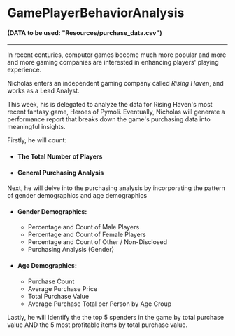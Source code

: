 # GamePlayerBehaviorAnalysis
#### (DATA to be used: "Resources/purchase_data.csv")
------------------------

In recent centuries, computer games become much more popular and more and more gaming companies are interested in enhancing players' playing experience. 

Nicholas enters an independent gaming company called *Rising Haven*, and works as a Lead Analyst.

This week, his is delegated to analyze the data for Rising Haven's most recent fantasy game, Heroes of Pymoli.
Eventually, Nicholas will generate a performance report that breaks down the game's purchasing data into meaningful insights.

Firstly, he will count: 
- #### The Total Number of Players
- #### General Purchasing Analysis

Next, he will delve into the purchasing analysis by incorporating the pattern of gender demographics and age demographics
- #### Gender Demographics: 
  - Percentage and Count of Male Players
  - Percentage and Count of Female Players
  - Percentage and Count of Other / Non-Disclosed
  - Purchasing Analysis (Gender)
- #### Age Demographics: 
  - Purchase Count
  - Average Purchase Price
  - Total Purchase Value
  - Average Purchase Total per Person by Age Group

Lastly, he will Identify the the top 5 spenders in the game by total purchase value AND the 5 most profitable items by total purchase value. 
